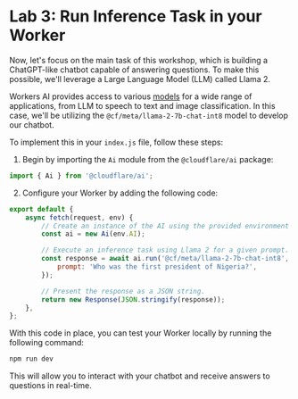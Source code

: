 # Lab 3: Run Inference Task in your Worker

Now, let's focus on the main task of this workshop, which is building a ChatGPT-like chatbot capable of answering questions. To make this possible, we'll leverage a Large Language Model (LLM) called Llama 2.

Workers AI provides access to various [models](https://developers.cloudflare.com/workers-ai/models/) for a wide range of applications, from LLM to speech to text and image classification. In this case, we'll be utilizing the `@cf/meta/llama-2-7b-chat-int8` model to develop our chatbot.

To implement this in your `index.js` file, follow these steps:

1. Begin by importing the `Ai` module from the `@cloudflare/ai` package:

```js
import { Ai } from '@cloudflare/ai';
```

2. Configure your Worker by adding the following code:

```js
export default {
	async fetch(request, env) {
		// Create an instance of the AI using the provided environment variable.
		const ai = new Ai(env.AI);

		// Execute an inference task using Llama 2 for a given prompt.
		const response = await ai.run('@cf/meta/llama-2-7b-chat-int8', {
			prompt: 'Who was the first president of Nigeria?',
		});

		// Present the response as a JSON string.
		return new Response(JSON.stringify(response));
	},
};
```

With this code in place, you can test your Worker locally by running the following command:

```sh
npm run dev
```

This will allow you to interact with your chatbot and receive answers to questions in real-time.
